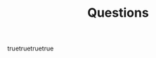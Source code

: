 ---
name: Questions
about: Do you have a question about the indexing challenge or datasets? please ask here.
title: Questions
labels: Questions

body:
  - type: markdown
    attributes:
      value: Do you have a question about the indexing challenge or datasets? please ask here.

  - type: input
    attributes:
      label: team
      description: Enter the name of your team
    validations:
      required: true
      
  - type: input
    attributes:
      label: task
      description: Enter the list of tasks of your interest
    validations:
      required: false

  - type: textarea
    attributes:
      label: question
      description: |
        Your question
    validations:
      required: true

---